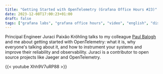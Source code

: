 ```yaml
---
title: "Getting Started with OpenTelemetry (Grafana Office Hours #23)"
date: 2023-12-08T17:00:23+01:00
draft: false
tags: ["grafana labs", "grafana office hours", "video", "english", "distributed tracing", "opentelemetry", "observability"]
---
```

Principal Engineer Juraci Paixão Kröhling talks to my colleague [Paul Balogh](https://javaducky.com) and me about getting started with OpenTelemetry: what it is, why everyone's talking about it, and how to instrument your systems and improve their reliability and observability. Juraci is a contributor to open source projects like Jaeger and OpenTelemetry.

{{< youtube Xhh9V7uRP88 >}}